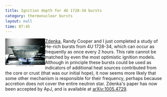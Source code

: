 ```yaml
---
title: Ignition depth for 4U 1728-34 bursts
category: thermonuclear bursts
layout: null
time: 07:45
---
```

<!-- converted from blosxom format post by dkg 22.1.2022 -->
  <!-- Monday, June 14, 2010 3:45 PM-->
  <!---- Begin .post ---->
<img src="images/boiling.jpeg" width="127" align="left">
<a href="http://www.physics.monash.edu.au/people/research/misanovic.html">Zdenka</a>,
Randy Cooper and I just completed a study of He-rich bursts from
4U&nbsp;1728-34, which can occur as frequently as once every 2 hours. This
rate cannot be matched by even the most optimistic ignition models.
Although in principle these bursts could be used as indicators of additional
heat sources contributed from the core or crust (that was our initial hope), it
now seems more likely that some other mechanism is responsible for their
frequency, perhaps because accretion does not cover the entire neutron star.
Zdenka's paper has now been accepted by ApJ, and is available at
<a href="http://arxiv.org/abs/1005.4729v1">arXiv:1005.4729</a>.<p>
